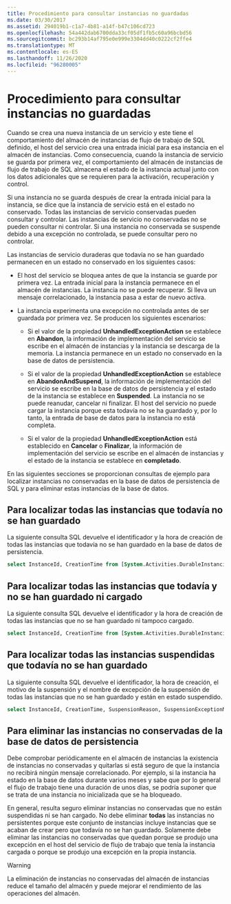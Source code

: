 ```yaml
---
title: Procedimiento para consultar instancias no guardadas
ms.date: 03/30/2017
ms.assetid: 294019b1-c1a7-4b81-a14f-b47c106cd723
ms.openlocfilehash: 54a442dab6700dda33cf05df1fb5c60a96bcbd56
ms.sourcegitcommit: bc293b14af795e0e999e3304dd40c0222cf2ffe4
ms.translationtype: MT
ms.contentlocale: es-ES
ms.lasthandoff: 11/26/2020
ms.locfileid: "96280005"
---
```

# <a name="how-to-query-for-non-persisted-instances"></a>Procedimiento para consultar instancias no guardadas

Cuando se crea una nueva instancia de un servicio y este tiene el comportamiento del almacén de instancias de flujo de trabajo de SQL definido, el host del servicio crea una entrada inicial para esa instancia en el almacén de instancias. Como consecuencia, cuando la instancia de servicio se guarda por primera vez, el comportamiento del almacén de instancias de flujo de trabajo de SQL almacena el estado de la instancia actual junto con los datos adicionales que se requieren para la activación, recuperación y control.

Si una instancia no se guarda después de crear la entrada inicial para la instancia, se dice que la instancia de servicio está en el estado no conservado. Todas las instancias de servicio conservadas pueden consultar y controlar. Las instancias de servicio no conservadas no se pueden consultar ni controlar. Si una instancia no conservada se suspende debido a una excepción no controlada, se puede consultar pero no controlar.

Las instancias de servicio duraderas que todavía no se han guardado permanecen en un estado no conservado en los siguientes casos:

- El host del servicio se bloquea antes de que la instancia se guarde por primera vez. La entrada inicial para la instancia permanece en el almacén de instancias. La instancia no se puede recuperar. Si lleva un mensaje correlacionado, la instancia pasa a estar de nuevo activa.

- La instancia experimenta una excepción no controlada antes de ser guardada por primera vez. Se producen los siguientes escenarios:

  - Si el valor de la propiedad **UnhandledExceptionAction** se establece en **Abandon**, la información de implementación del servicio se escribe en el almacén de instancias y la instancia se descarga de la memoria. La instancia permanece en un estado no conservado en la base de datos de persistencia.

  - Si el valor de la propiedad **UnhandledExceptionAction** se establece en **AbandonAndSuspend**, la información de implementación del servicio se escribe en la base de datos de persistencia y el estado de la instancia se establece en **Suspended**. La instancia no se puede reanudar, cancelar ni finalizar. El host del servicio no puede cargar la instancia porque esta todavía no se ha guardado y, por lo tanto, la entrada de base de datos para la instancia no está completa.

  - Si el valor de la propiedad **UnhandledExceptionAction** está establecido en **Cancelar** o **Finalizar**, la información de implementación del servicio se escribe en el almacén de instancias y el estado de la instancia se establece en **completado**.

En las siguientes secciones se proporcionan consultas de ejemplo para localizar instancias no conservadas en la base de datos de persistencia de SQL y para eliminar estas instancias de la base de datos.

## <a name="to-find-all-instances-not-persisted-yet"></a>Para localizar todas las instancias que todavía no se han guardado

La siguiente consulta SQL devuelve el identificador y la hora de creación de todas las instancias que todavía no se han guardado en la base de datos de persistencia.

```sql
select InstanceId, CreationTime from [System.Activities.DurableInstancing].[Instances] where IsInitialized = 0;
```

## <a name="to-find-all-instances-not-persisted-yet-and-also-not-loaded"></a>Para localizar todas las instancias que todavía y no se han guardado ni cargado

 La siguiente consulta SQL devuelve el identificador y la hora de creación de todas las instancias que no se han guardado ni tampoco cargado.

```sql
select InstanceId, CreationTime from [System.Activities.DurableInstancing].[Instances] where IsInitialized = 0 and CurrentMachine is NULL;
```

## <a name="to-find-all-suspended-instances-not-persisted-yet"></a>Para localizar todas las instancias suspendidas que todavía no se han guardado

La siguiente consulta SQL devuelve el identificador, la hora de creación, el motivo de la suspensión y el nombre de excepción de la suspensión de todas las instancias que no se han guardado y están en estado suspendido.

```sql
select InstanceId, CreationTime, SuspensionReason, SuspensionExceptionName from [System.Activities.DurableInstancing].[Instances] where IsInitialized = 0 and IsSuspended = 1;
```

## <a name="to-delete-non-persisted-instances-from-the-persistence-database"></a>Para eliminar las instancias no conservadas de la base de datos de persistencia

Debe comprobar periódicamente en el almacén de instancias la existencia de instancias no conservadas y quitarlas si está seguro de que la instancia no recibirá ningún mensaje correlacionado. Por ejemplo, si la instancia ha estado en la base de datos durante varios meses y sabe que por lo general el flujo de trabajo tiene una duración de unos días, se podría suponer que se trata de una instancia no inicializada que se ha bloqueado.

En general, resulta seguro eliminar instancias no conservadas que no están suspendidas ni se han cargado. No debe eliminar **todas** las instancias no persistentes porque este conjunto de instancias incluye instancias que se acaban de crear pero que todavía no se han guardado. Solamente debe eliminar las instancias no conservadas que quedan porque se produjo una excepción en el host del servicio de flujo de trabajo que tenía la instancia cargada o porque se produjo una excepción en la propia instancia.

> [!WARNING]
> La eliminación de instancias no conservadas del almacén de instancias reduce el tamaño del almacén y puede mejorar el rendimiento de las operaciones del almacén.
